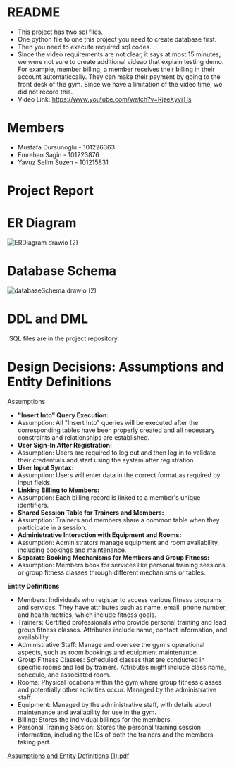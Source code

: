# README
- This project has two sql files.
- One python file to one this project you need to create database first.
- Then you need to execute required sql codes.
- Since the video requirements are not clear, it says at most 15 minutes, we were not sure to create additional videao that explain testing demo. For example, member billing, a member receives their billing in their account automaticcally. They can make their payment by going to the front desk of the gym. Since we have a limitation of the video time, we did not record this.
- Video Link: https://www.youtube.com/watch?v=RjzeXyviTls 

# Members
- Mustafa Dursunoglu - 101226363
- Emrehan Sagin - 101223876
- Yavuz Selim Suzen - 101215831


# Project Report

# ER Diagram
![ERDiagram drawio (2)](https://github.com/yssuzen/3005final/assets/77358030/ac72343b-975c-4c41-9d44-039bc8f47a68)



# Database Schema
![databaseSchema drawio (2)](https://github.com/yssuzen/3005final/assets/77358030/550a1ce5-2b6f-4887-80f8-905ab034e152)



# DDL and DML
.SQL files are in the project repository.


# Design Decisions: Assumptions and Entity Definitions 
Assumptions
- **"Insert Into" Query Execution:**
- Assumption: All "Insert Into" queries will be executed after the corresponding tables have
been properly created and all necessary constraints and relationships are established.
- **User Sign-In After Registration:**
- Assumption: Users are required to log out and then log in to validate their credentials
and start using the system after registration.
- **User Input Syntax:**
- Assumption: Users will enter data in the correct format as required by input fields.
- **Linking Billing to Members:**
- Assumption: Each billing record is linked to a member's unique identifiers.
- **Shared Session Table for Trainers and Members:**
- Assumption: Trainers and members share a common table when they participate in a
session.
- **Administrative Interaction with Equipment and Rooms:**
- Assumption: Administrators manage equipment and room availability, including bookings
and maintenance.
- **Separate Booking Mechanisms for Members and Group Fitness:**
- Assumption: Members book for services like personal training sessions or group fitness
classes through different mechanisms or tables.


**Entity Definitions**
- Members: Individuals who register to access various fitness programs and services. They have
attributes such as name, email, phone number, and health metrics, which include fitness goals.
- Trainers: Certified professionals who provide personal training and lead group fitness classes.
Attributes include name, contact information, and availability.
- Administrative Staff: Manage and oversee the gym's operational aspects, such as room
bookings and equipment maintenance.
- Group Fitness Classes: Scheduled classes that are conducted in specific rooms and led by
trainers. Attributes might include class name, schedule, and associated room.
- Rooms: Physical locations within the gym where group fitness classes and potentially other
activities occur. Managed by the administrative staff.
- Equipment: Managed by the administrative staff, with details about maintenance and
availability for use in the gym.
- Billing: Stores the individual billings for the members.
- Personal Training Session: Stores the personal training session information, including the IDs
of both the trainers and the members taking part.

[Assumptions and Entity Definitions (1).pdf](https://github.com/yssuzen/3005final/files/14969104/Assumptions.and.Entity.Definitions.1.pdf)
